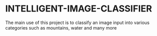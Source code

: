 # INTELLIGENT-IMAGE-CLASSIFIER
The main use of this project is to classify an image input into various categories such as mountains, water and many more
